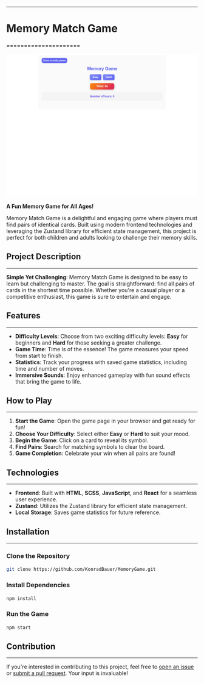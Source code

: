 ---

# Memory Match Game
=====================

![example](https://github.com/KonradBauer/MemoryGame/blob/main/public/AnimationMemory.gif?raw=true)

**A Fun Memory Game for All Ages!**

Memory Match Game is a delightful and engaging game where players must find pairs of identical cards. Built using modern frontend technologies and leveraging the Zustand library for efficient state management, this project is perfect for both children and adults looking to challenge their memory skills.

## Project Description
---------------

**Simple Yet Challenging**: Memory Match Game is designed to be easy to learn but challenging to master. The goal is straightforward: find all pairs of cards in the shortest time possible. Whether you're a casual player or a competitive enthusiast, this game is sure to entertain and engage.

## Features
------------

- **Difficulty Levels**: Choose from two exciting difficulty levels: **Easy** for beginners and **Hard** for those seeking a greater challenge.
- **Game Time**: Time is of the essence! The game measures your speed from start to finish.
- **Statistics**: Track your progress with saved game statistics, including time and number of moves.
- **Immersive Sounds**: Enjoy enhanced gameplay with fun sound effects that bring the game to life.

## How to Play
--------------

1. **Start the Game**: Open the game page in your browser and get ready for fun!
2. **Choose Your Difficulty**: Select either **Easy** or **Hard** to suit your mood.
3. **Begin the Game**: Click on a card to reveal its symbol.
4. **Find Pairs**: Search for matching symbols to clear the board.
5. **Game Completion**: Celebrate your win when all pairs are found!

## Technologies
--------------

- **Frontend**: Built with **HTML**, **SCSS**, **JavaScript**, and **React** for a seamless user experience.
- **Zustand**: Utilizes the Zustand library for efficient state management.
- **Local Storage**: Saves game statistics for future reference.

## Installation
--------------

### Clone the Repository
```bash
git clone https://github.com/KonradBauer/MemoryGame.git
```

### Install Dependencies
```bash
npm install
```

### Run the Game
```bash
npm start
```

## Contribution
--------------

If you're interested in contributing to this project, feel free to [open an issue](https://github.com/KonradBauer/MemoryGame/issues) or [submit a pull request](https://github.com/KonradBauer/MemoryGame/pulls). Your input is invaluable!
